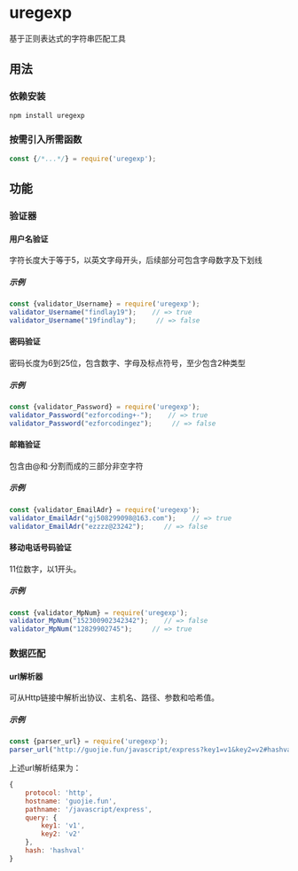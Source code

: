 # uregexp
基于正则表达式的字符串匹配工具
## 用法
### 依赖安装
``` sh
npm install uregexp
```
### 按需引入所需函数
``` javascript
const {/*...*/} = require('uregexp');
```
## 功能
### 验证器
#### 用户名验证
字符长度大于等于5，以英文字母开头，后续部分可包含字母数字及下划线
##### 示例
``` javascript
const {validator_Username} = require('uregexp');
validator_Username("findlay19");    // => true
validator_Username("19findlay");     // => false
```
#### 密码验证
密码长度为6到25位，包含数字、字母及标点符号，至少包含2种类型
##### 示例
``` javascript
const {validator_Password} = require('uregexp');
validator_Password("ezforcoding+-");    // => true
validator_Password("ezforcodingez");     // => false
```
#### 邮箱验证
包含由@和·分割而成的三部分非空字符
##### 示例
``` javascript
const {validator_EmailAdr} = require('uregexp');
validator_EmailAdr("gj508299098@163.com");    // => true
validator_EmailAdr("ezzzz@23242");     // => false
```
#### 移动电话号码验证
11位数字，以1开头。
##### 示例
``` javascript
const {validator_MpNum} = require('uregexp');
validator_MpNum("152300902342342");    // => false
validator_MpNum("12829902745");     // => true
```
### 数据匹配
#### url解析器
可从Http链接中解析出协议、主机名、路径、参数和哈希值。
##### 示例
``` javascript
const {parser_url} = require('uregexp');
parser_url("http://guojie.fun/javascript/express?key1=v1&key2=v2#hashval");
```
上述url解析结果为：
``` javascript
{
    protocol: 'http',
    hostname: 'guojie.fun',
    pathname: '/javascript/express',
    query: {
        key1: 'v1',
        key2: 'v2'
    },
    hash: 'hashval'
}
```
